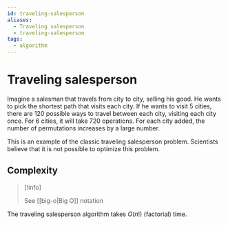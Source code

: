 ```yaml
---
id: traveling-salesperson
aliases:
  - Traveling salesperson
  - traveling-salesperson
tags:
  - algorithm
---
```


# Traveling salesperson

Imagine a salesman that travels from city to city, selling his good. He wants to pick the shortest path that visits each city. If he wants to visit 5 cities, there are 120 possible ways to travel between each city, visiting each city once. For 6 cities, it will take 720 operations. For each city added, the number of permutations increases by a large number.

This is an example of the classic traveling salesperson problem. Scientists believe that it is not possible to optimize this problem.

## Complexity

> [!info]
>
> See [[big-o|Big O]] notation

The traveling salesperson algorithm takes $O(n!)$ (factorial) time.
